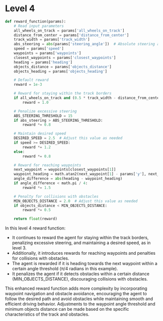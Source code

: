 # Level 4

```python
def reward_function(params):
    # Read input parameters
    all_wheels_on_track = params['all_wheels_on_track']
    distance_from_center = params['distance_from_center']
    track_width = params['track_width']
    abs_steering = abs(params['steering_angle'])  # Absolute steering angle
    speed = params['speed']
    waypoints = params['waypoints']
    closest_waypoints = params['closest_waypoints']
    heading = params['heading']
    objects_distance = params['objects_distance']
    objects_heading = params['objects_heading']

    # Default reward
    reward = 1e-3

    # Reward for staying within the track borders
    if all_wheels_on_track and (0.5 * track_width - distance_from_center) >= 0.05:
        reward = 1.0

    # Penalize excessive steering
    ABS_STEERING_THRESHOLD = 15
    if abs_steering > ABS_STEERING_THRESHOLD:
        reward *= 0.8

    # Maintain desired speed
    DESIRED_SPEED = 2.5  # Adjust this value as needed
    if speed >= DESIRED_SPEED:
        reward *= 1.2
    else:
        reward *= 0.8

    # Reward for reaching waypoints
    next_waypoint = waypoints[closest_waypoints[1]]
    waypoint_heading = math.atan2(next_waypoint[1] - params['y'], next_waypoint[0] - params['x'])
    angle_difference = abs(heading - waypoint_heading)
    if angle_difference < math.pi / 4:
        reward *= 1.5

    # Penalty for collisions with obstacles
    MIN_OBJECTS_DISTANCE = 2.0  # Adjust this value as needed
    if objects_distance < MIN_OBJECTS_DISTANCE:
        reward *= 0.5

    return float(reward)
```

In this level 4 reward function:

- It continues to reward the agent for staying within the track borders, penalizing excessive steering, and maintaining a desired speed, as in level 3.
- Additionally, it introduces rewards for reaching waypoints and penalties for collisions with obstacles.
- The agent is rewarded if it is heading towards the next waypoint within a certain angle threshold (π/4 radians in this example).
- It penalizes the agent if it detects obstacles within a certain distance (MIN_OBJECTS_DISTANCE), discouraging collisions with obstacles.

This enhanced reward function adds more complexity by incorporating waypoint navigation and obstacle avoidance, encouraging the agent to follow the desired path and avoid obstacles while maintaining smooth and efficient driving behavior. Adjustments to the waypoint angle threshold and minimum objects distance can be made based on the specific characteristics of the track and obstacles.
